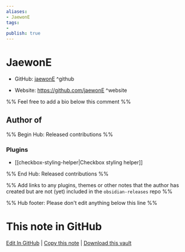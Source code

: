 ```yaml
---
aliases:
- JaewonE
tags:
- 
publish: true
---
```


# JaewonE

- GitHub: [jaewonE](https://github.com/jaewonE/) ^github
<!-- - Discord: `@` ^discord-->
- Website: <https://github.com/jaewonE> ^website
<!-- - [[Publish sites|Publish site]]: <https://> ^publish-->

%% Feel free to add a bio below this comment %%


## Author of

%% Begin Hub: Released contributions %%
### Plugins
- [[checkbox-styling-helper|Checkbox styling helper]]

%% End Hub: Released contributions %%

%% Add links to any plugins, themes or other notes that the author has created but are not (yet) included in the `obsidian-releases` repo %%

<!--
### Unlisted plugins
-->

<!--
### Others
-->

<!--
## Sponsor this author
-->

<!-- - [[GitHub sponsors]]: [Sponsor @jaewonE on GitHub Sponsors](https://github.com/sponsors/jaewonE) ^github-sponsor-->
<!-- - [[Buy me a coffee]]: <https://> ^buy-me-a-coffee-->
<!-- - [[PayPal]]: <https://> ^paypal-->
<!-- - [[Patreon]]: <https://> ^patreon-->

<!--
## Follow this author
-->

<!-- - [[YouTube Channels|On YouTube]]: <https://> ^youtube-->
<!-- - Twitter: <https://> ^twitter-->
<!-- - ... -->

%% Hub footer: Please don't edit anything below this line %%

# This note in GitHub

<span class="git-footer">[Edit In GitHub](https://github.dev/obsidian-community/obsidian-hub/blob/main/01%20-%20Community/People/jaewonE.md "git-hub-edit-note") | [Copy this note](https://raw.githubusercontent.com/obsidian-community/obsidian-hub/main/01%20-%20Community/People/jaewonE.md "git-hub-copy-note") | [Download this vault](https://github.com/obsidian-community/obsidian-hub/archive/refs/heads/main.zip "git-hub-download-vault") </span>
